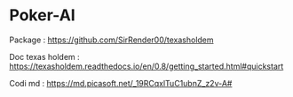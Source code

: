 # Poker-AI
Package : https://github.com/SirRender00/texasholdem

Doc texas holdem : https://texasholdem.readthedocs.io/en/0.8/getting_started.html#quickstart

Codi md : https://md.picasoft.net/_19RCqxlTuC1ubnZ_z2v-A#
